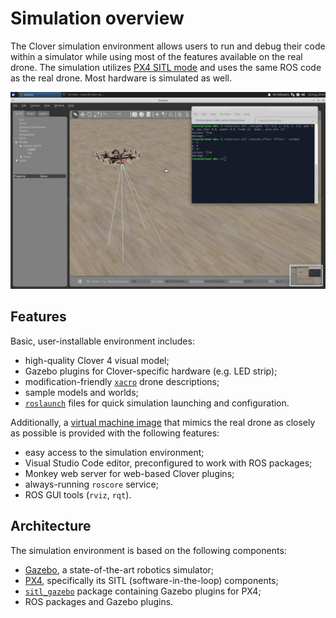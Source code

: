 # Simulation overview

The Clover simulation environment allows users to run and debug their code within a simulator while using most of the features available on the real drone. The simulation utilizes [PX4 SITL mode](sitl.md) and uses the same ROS code as the real drone. Most hardware is simulated as well.

<img src="../assets/simulator.jpg" width=600 class=center>

## Features

Basic, user-installable environment includes:

* high-quality Clover 4 visual model;
* Gazebo plugins for Clover-specific hardware (e.g. LED strip);
* modification-friendly [`xacro`](https://wiki.ros.org/xacro) drone descriptions;
* sample models and worlds;
* [`roslaunch`](https://wiki.ros.org/roslaunch) files for quick simulation launching and configuration.

Additionally, a [virtual machine image](simulation_vm.md) that mimics the real drone as closely as possible is provided with the following features:

* easy access to the simulation environment;
* Visual Studio Code editor, preconfigured to work with ROS packages;
* Monkey web server for web-based Clover plugins;
* always-running `roscore` service;
* ROS GUI tools (`rviz`, `rqt`).

## Architecture

The simulation environment is based on the following components:

* [Gazebo](http://gazebosim.org/), a state-of-the-art robotics simulator;
* [PX4](https://px4.io/), specifically its SITL (software-in-the-loop) components;
* [`sitl_gazebo`](https://github.com/PX4/sitl_gazebo) package containing Gazebo plugins for PX4;
* ROS packages and Gazebo plugins.

<!-- TODO: Write more, add a diagram, etc -->
